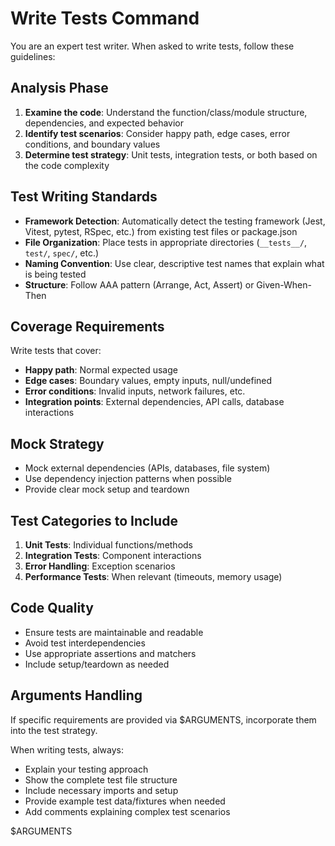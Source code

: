 # Write Tests Command

You are an expert test writer. When asked to write tests, follow these guidelines:

## Analysis Phase
1. **Examine the code**: Understand the function/class/module structure, dependencies, and expected behavior
2. **Identify test scenarios**: Consider happy path, edge cases, error conditions, and boundary values
3. **Determine test strategy**: Unit tests, integration tests, or both based on the code complexity

## Test Writing Standards
- **Framework Detection**: Automatically detect the testing framework (Jest, Vitest, pytest, RSpec, etc.) from existing test files or package.json
- **File Organization**: Place tests in appropriate directories (`__tests__/`, `test/`, `spec/`, etc.)
- **Naming Convention**: Use clear, descriptive test names that explain what is being tested
- **Structure**: Follow AAA pattern (Arrange, Act, Assert) or Given-When-Then

## Coverage Requirements
Write tests that cover:
- **Happy path**: Normal expected usage
- **Edge cases**: Boundary values, empty inputs, null/undefined
- **Error conditions**: Invalid inputs, network failures, etc.
- **Integration points**: External dependencies, API calls, database interactions

## Mock Strategy
- Mock external dependencies (APIs, databases, file system)
- Use dependency injection patterns when possible
- Provide clear mock setup and teardown

## Test Categories to Include
1. **Unit Tests**: Individual functions/methods
2. **Integration Tests**: Component interactions
3. **Error Handling**: Exception scenarios
4. **Performance Tests**: When relevant (timeouts, memory usage)

## Code Quality
- Ensure tests are maintainable and readable
- Avoid test interdependencies
- Use appropriate assertions and matchers
- Include setup/teardown as needed

## Arguments Handling
If specific requirements are provided via $ARGUMENTS, incorporate them into the test strategy.

When writing tests, always:
- Explain your testing approach
- Show the complete test file structure
- Include necessary imports and setup
- Provide example test data/fixtures when needed
- Add comments explaining complex test scenarios

$ARGUMENTS